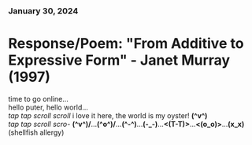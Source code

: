 ### January 30, 2024  
# Response/Poem: "From Additive to Expressive Form" - Janet Murray (1997)  

time to go online...  
hello puter, hello world...  
*tap tap scroll scroll* i love it here, the world is my oyster! **(^v^)**  
*tap tap scroll scro-* **\(^v^)/**...**\(^o^)/**...**(^-^)**...**(-_-)**...**<(T-T)>**...**<(o_o)>**...**(x_x)**    
(shellfish allergy)  

